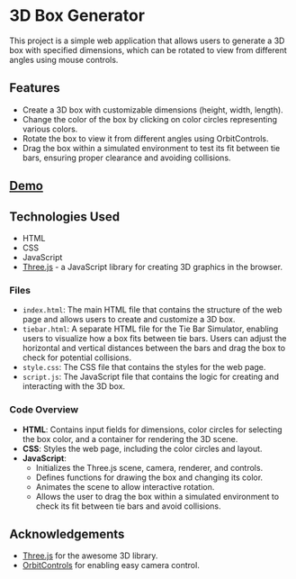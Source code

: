 # 3D Box Generator

This project is a simple web application that allows users to generate a 3D box with specified dimensions, which can be rotated to view from different angles using mouse controls.

## Features

- Create a 3D box with customizable dimensions (height, width, length).
- Change the color of the box by clicking on color circles representing various colors.
- Rotate the box to view it from different angles using OrbitControls.
- Drag the box within a simulated environment to test its fit between tie bars, ensuring proper clearance and avoiding collisions.

## [Demo](https://anicricket.github.io/mmff/)

## Technologies Used

- HTML
- CSS
- JavaScript
- [Three.js](https://threejs.org/) - a JavaScript library for creating 3D graphics in the browser.


### Files

- `index.html`: The main HTML file that contains the structure of the web page and allows users to create and customize a 3D box.
- `tiebar.html`: A separate HTML file for the Tie Bar Simulator, enabling users to visualize how a box fits between tie bars. Users can adjust the horizontal and vertical distances between the bars and drag the box to check for potential collisions.
- `style.css`: The CSS file that contains the styles for the web page.
- `script.js`: The JavaScript file that contains the logic for creating and interacting with the 3D box.

### Code Overview

- **HTML**: Contains input fields for dimensions, color circles for selecting the box color, and a container for rendering the 3D scene.
- **CSS**: Styles the web page, including the color circles and layout.
- **JavaScript**: 
  - Initializes the Three.js scene, camera, renderer, and controls.
  - Defines functions for drawing the box and changing its color.
  - Animates the scene to allow interactive rotation.
  - Allows the user to drag the box within a simulated environment to check its fit between tie bars and avoid collisions.


## Acknowledgements

- [Three.js](https://threejs.org/) for the awesome 3D library.
- [OrbitControls](https://threejs.org/docs/#examples/en/controls/OrbitControls) for enabling easy camera control.
